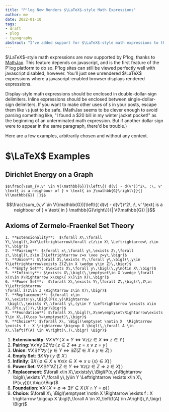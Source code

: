 ```yaml
---
title: "P'log Now Renders $\LaTeX$-style Math Expressions"
author: me
date: 2022-01-10
tags:
- draft
- plog
- typography
abstract: "I've added support for $\LaTeX$-style math expressions to the blogging engine that this website runs on."
---
```


$\LaTeX$-style math expressions are now supported by P'log, thanks to [MathJax](https://www.mathjax.org/). This feature depends on javascript, and is the first feature of the P'log platform to do so. P'log sites can still be viewed perfectly well with javascript disabled, however. You'll just see unrendered $\LaTeX$ expressions where a javascript-enabled browser displays rendered expressions.

Display-style math expressions should be enclosed in double-dollar-sign delimiters. Inline expressions should be enclosed between single-dollar-sign delimiters. If you want to make other uses of `$` in your posts, escape them like `\$` just to be safe. (MathJax seems to be clever enough to avoid parsing something like, "I found a $20 bill in my winter jacket pocket!" as the beginning of an unterminated math expression. But if another dollar sign were to appear in the same paragraph, there'd be trouble.) 

Here are a few examples, arbitrarily chosen and without any context.

# $\LaTeX$ Examples

## Dirichlet Energy on a Graph

```
$$\frac{\sum_{v,v' \in V(\mathbb{G})}\left\{( d(v) - d(v'))^2\, :\, v' \text{ is a neighbour of } v \text{ in }\mathbb{G}\right\}}{| V(\mathbb{G}) |}$$
```

$$\frac{\sum_{v,v' \in V(\mathbb{G})}\left\{( d(v) - d(v'))^2\, :\, v' \text{ is a neighbour of } v \text{ in } \mathbb{G}\right\}}{| V(\mathbb{G}) |}$$

## Axioms of Zermelo-Fraenkel Set Theory

```
1. **Extensionality**:  $\forall X\,\forall Y\,\bigl(\,X=Y\Leftrightarrow\forall z(z\in X\ \Leftrightarrow\ z\in Y\,\bigr)$
2. **Pairing**: $\forall x\,\forall y\,\exists Z\,\forall z\,\bigl(\,z\in Z\Leftrightarrow z=x \vee z=y\,\bigr)$
3. **Union**: $\forall X\,\exists Y\,\forall y\,\bigl(\,y\in Y\Leftrightarrow\exists Z(Z\in X \wedge y\in Z)\,\bigr)$
4. **Empty Set**: $\exists X\,\forall y\,\bigl(\,y\notin X\,\bigr)$
5. **Infinity**: $\exists X\,\bigl(\,\emptyset\in X \wedge \forall x(x\in X\Rightarrow x\cup\{ x\}\in X)\,\bigr)$
6. **Power Set**:  $\forall X\,\exists Y\,\forall Z\,\bigl(\,Z\in Y\Leftrightarrow
\forall z(z\in Z \Rightarrow z\in X)\,\bigr)$
7. **Replacement**: $\forall x\in X\,\exists!y\,\Bigl(P(x,y)\Rightarrow
 \bigl(\,\exists Y\,\forall y\,(y\in Y \Leftrightarrow \exists x\in X\,(P(x,y)))\,\bigr)\Bigr)$
8. **Foundation**: $\forall X\,\bigl(\,X\ne\emptyset\Rightarrow\exists Y\in X\,(X\cap Y=\emptyset)\,\bigr)$
9. **Choice**: $\forall X\, \Bigl(\emptyset \notin X  \Rightarrow \exists f : X \rightarrow \bigcup X \bigl(\,\forall A \in X\,\left(f(A) \in A\right)\,)\,\bigr) \Bigr)$
```

1. **Extensionality**:  $\forall X\,\forall Y\,\bigl(\,X=Y\Leftrightarrow\forall z(z\in X\ \Leftrightarrow\ z\in Y\,\bigr)$
2. **Pairing**: $\forall x\,\forall y\,\exists Z\,\forall z\,\bigl(\,z\in Z\Leftrightarrow z=x \vee z=y\,\bigr)$
3. **Union**: $\forall X\,\exists Y\,\forall y\,\bigl(\,y\in Y\Leftrightarrow\exists Z(Z\in X \wedge y\in Z)\,\bigr)$
4. **Empty Set**: $\exists X\,\forall y\,\bigl(\,y\notin X\,\bigr)$
5. **Infinity**: $\exists X\,\bigl(\,\emptyset\in X \wedge \forall x(x\in X\Rightarrow x\cup\{ x\}\in X)\,\bigr)$
6. **Power Set**:  $\forall X\,\exists Y\,\forall Z\,\bigl(\,Z\in Y\Leftrightarrow
\forall z(z\in Z \Rightarrow z\in X)\,\bigr)$
7. **Replacement**: $\forall x\in X\,\exists!y\,\Bigl(P(x,y)\Rightarrow
 \bigl(\,\exists Y\,\forall y\,(y\in Y \Leftrightarrow \exists x\in X\,(P(x,y)))\,\bigr)\Bigr)$
8. **Foundation**: $\forall X\,\bigl(\,X\ne\emptyset\Rightarrow\exists Y\in X\,(X\cap Y=\emptyset)\,\bigr)$
9. **Choice**: $\forall X\, \Bigl(\emptyset \notin X  \Rightarrow \exists f : X \rightarrow \bigcup X \bigl(\,\forall A \in X\,\left(f(A) \in A\right)\,)\,\bigr) \Bigr)$


